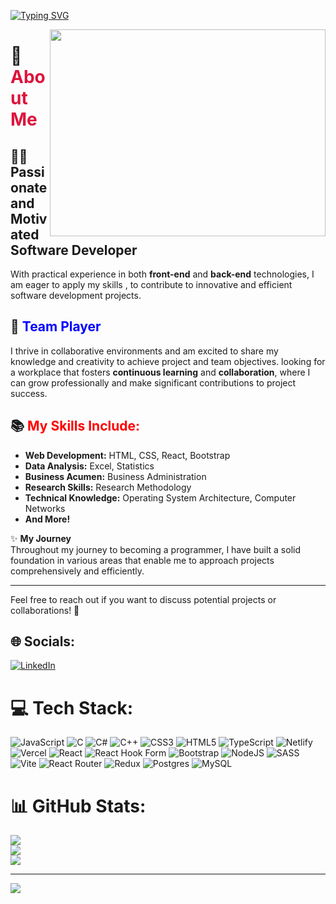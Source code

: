 


[![Typing SVG](https://readme-typing-svg.demolab.com?font=Lora&size=48&pause=500&color=69AA65&background=0d1117&center=true&vCenter=true&width=800&lines=👋+Hello,+I+am+Gerald;Software+Developer+⚙️+👨‍💻;Welcome+to+my+Profil!+⚡)](https://git.io/typing-svg)




<img class="CSS_LIGHTBOX_SCALED_IMAGE_IMG" src="https://cdn.dribbble.com/users/2131993/screenshots/4948736/thoughtworks-gif_dribbble.gif" align="right" style="width: 441px; height: 331px;">

# 🌟 <span style="color:crimson">About Me</span>

## 👨‍💻 **Passionate and Motivated Software Developer**  
With practical experience in both **front-end** and **back-end** technologies, I am eager to apply my skills , to contribute to innovative and efficient software development projects. 

## 🤝 <span style="color:blue">**Team Player**</span>  
I thrive in collaborative environments and am excited to share my knowledge and creativity to achieve project and team objectives. looking for a workplace that fosters **continuous learning** and **collaboration**, where I can grow professionally and make significant contributions to project success.

## 📚   <span style="color:red">**My Skills Include:**</span>
- **Web Development:** HTML, CSS, React, Bootstrap  
- **Data Analysis:** Excel, Statistics  
- **Business Acumen:** Business Administration  
- **Research Skills:** Research Methodology  
- **Technical Knowledge:** Operating System Architecture, Computer Networks  
- **And More!**

✨ **My Journey**  
Throughout my journey to becoming a programmer, I have built a solid foundation in various areas that enable me to approach projects comprehensively and efficiently.

---

Feel free to reach out if you want to discuss potential projects or collaborations! 💬

## 🌐 Socials:
[![LinkedIn](https://img.shields.io/badge/LinkedIn-%230077B5.svg?logo=linkedin&logoColor=white)](https://www.linkedin.com/in/gerald-r-a-wayne-joly) 

# 💻 Tech Stack:
![JavaScript](https://img.shields.io/badge/javascript-%23323330.svg?style=for-the-badge&logo=javascript&logoColor=%23F7DF1E) ![C](https://img.shields.io/badge/c-%2300599C.svg?style=for-the-badge&logo=c&logoColor=white) ![C#](https://img.shields.io/badge/c%23-%23239120.svg?style=for-the-badge&logo=csharp&logoColor=white) ![C++](https://img.shields.io/badge/c++-%2300599C.svg?style=for-the-badge&logo=c%2B%2B&logoColor=white) ![CSS3](https://img.shields.io/badge/css3-%231572B6.svg?style=for-the-badge&logo=css3&logoColor=white) ![HTML5](https://img.shields.io/badge/html5-%23E34F26.svg?style=for-the-badge&logo=html5&logoColor=white) ![TypeScript](https://img.shields.io/badge/typescript-%23007ACC.svg?style=for-the-badge&logo=typescript&logoColor=white) ![Netlify](https://img.shields.io/badge/netlify-%23000000.svg?style=for-the-badge&logo=netlify&logoColor=#00C7B7) ![Vercel](https://img.shields.io/badge/vercel-%23000000.svg?style=for-the-badge&logo=vercel&logoColor=white) ![React](https://img.shields.io/badge/react-%2320232a.svg?style=for-the-badge&logo=react&logoColor=%2361DAFB) ![React Hook Form](https://img.shields.io/badge/React%20Hook%20Form-%23EC5990.svg?style=for-the-badge&logo=reacthookform&logoColor=white) ![Bootstrap](https://img.shields.io/badge/bootstrap-%238511FA.svg?style=for-the-badge&logo=bootstrap&logoColor=white) ![NodeJS](https://img.shields.io/badge/node.js-6DA55F?style=for-the-badge&logo=node.js&logoColor=white) ![SASS](https://img.shields.io/badge/SASS-hotpink.svg?style=for-the-badge&logo=SASS&logoColor=white) ![Vite](https://img.shields.io/badge/vite-%23646CFF.svg?style=for-the-badge&logo=vite&logoColor=white) ![React Router](https://img.shields.io/badge/React_Router-CA4245?style=for-the-badge&logo=react-router&logoColor=white) ![Redux](https://img.shields.io/badge/redux-%23593d88.svg?style=for-the-badge&logo=redux&logoColor=white) ![Postgres](https://img.shields.io/badge/postgres-%23316192.svg?style=for-the-badge&logo=postgresql&logoColor=white) ![MySQL](https://img.shields.io/badge/mysql-%2300000f.svg?style=for-the-badge&logo=mysql&logoColor=white)
# 📊 GitHub Stats:
![](https://github-readme-stats.vercel.app/api?username=WayneJOLY&theme=dark&hide_border=false&include_all_commits=false&count_private=false)<br/>
![](https://github-readme-streak-stats.herokuapp.com/?user=WayneJOLY&theme=dark&hide_border=false)<br/>
![](https://github-readme-stats.vercel.app/api/top-langs/?username=WayneJOLY&theme=dark&hide_border=false&include_all_commits=false&count_private=false&layout=compact)

---
[![](https://visitcount.itsvg.in/api?id=WayneJOLY&icon=2&color=0)](https://visitcount.itsvg.in)

<!-- Proudly created with GPRM ( https://gprm.itsvg.in ) -->

